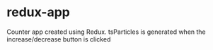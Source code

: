 # redux-app
Counter app created using Redux. 
tsParticles is generated when the increase/decrease button is clicked 
